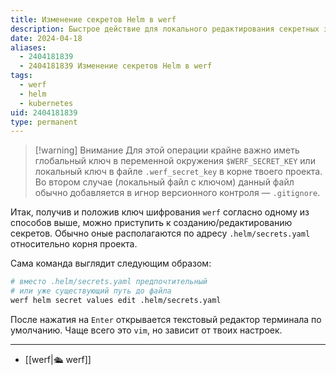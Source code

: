 ```yaml
---
title: Изменение секретов Helm в werf
description: Быстрое действие для локального редактирования секретных значений Helm в проекте, управляемым werf
date: 2024-04-18
aliases:
  - 2404181839
  - 2404181839 Изменение секретов Helm в werf
tags:
  - werf
  - helm
  - kubernetes
uid: 2404181839
type: permanent
---
```


> [!warning] Внимание
> Для этой операции крайне важно иметь глобальный ключ в переменной окружения `$WERF_SECRET_KEY` или локальный ключ в файле `.werf_secret_key` в корне твоего проекта. Во втором случае (локальный файл с ключом) данный файл обычно добавляется в игнор версионного контроля — `.gitignore`.

Итак, получив и положив ключ шифрования `werf` согласно одному из способов выше, можно приступить к созданию/редактированию секретов. Обычно оные располагаются по адресу `.helm/secrets.yaml` относительно корня проекта.

Сама команда выглядит следующим образом:

```bash
# вместо .helm/secrets.yaml предпочтительный
# или уже существующий путь до файла
werf helm secret values edit .helm/secrets.yaml
```

После нажатия на `Enter` открывается текстовый редактор терминала по умолчанию. Чаще всего это `vim`, но зависит от твоих настроек.

---

- [[werf|🛳 werf]]
